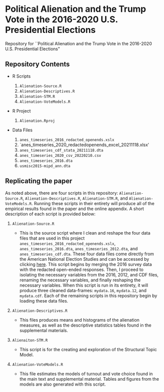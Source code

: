 # Political Alienation and the Trump Vote in the 2016-2020 U.S. Presidential Elections

Repository for ``Political Alienation and the Trump Vote in the 2016-2020 U.S. Presidential Elections"

## Repository Contents

-   R Scripts

    1.  `Alienation-Source.R`
    2.  `Alienation-Descriptives.R`
    3.  `Alienation-STM.R`
    4.  `Alienation-VoteModels.R`

-   R Project

    1.  `Alienation.Rproj`

-   Data Files

    1.  `anes_timeseries_2016_redacted_openends.xslx`
    2.  `anes_timeseries_2020_redactedopenends_excel_20211118.xlsx'
    3.  `anes_timeseries_cdf_stata_20211118.dta`
    4.  `anes_timeseries_2020_csv_20220210.csv`
    5.  `anes_timeseries_2016.dta`
    6.  `usmisc2015-mipd_ann.dta`
    
## Replicating the paper

As noted above, there are four scripts in this repository: `Alienation-Source.R`, `Alienation-Descriptives.R`, `Alienation-STM.R`, and `Alienation-VoteModels.R`. Running these scripts in their entirety will produce all of the empirical results found in the paper and the online appendix. A short description of each script is provided below:

1.  `Alienation-Source.R`

    -   This is the source script where I clean and reshape the four data files that are used in this project `anes_timeseries_2016_redacted_openends.xslx`, `anes_timeseries_2016.dta`, `anes_timeseries_2012.dta`, and `anes_timeseries_cdf.dta`. These four data files come directly from the American National Election Studies and can be accessed by clicking [here](https://electionstudies.org/data-center/). This script begins by merging the 2016 survey data with the redacted open-ended responses. Then, I proceed to isolating the necessary variables from the 2016, 2012, and CDF files, renaming the necessary variables, and finally reshaping the necessary variables. When this script is run in its entirety, it will produce three cleaned data-frames: `mydata.16`, `mydata.12`, and `mydata.cdf`. Each of the remaining scripts in this repository begin by loading these data files.

2.  `Alienation-Descriptives.R`

    -   This files produces means and histograms of the alienation measures, as well as the descriptive statistics tables found in the supplemental materials. 

3.  `Alienaiton-STM.R`

    -   This script is for the creating and exploration of the Structural Topic Model.

4.  `Alienation-VoteModels.R`

    -   This file estimates the models of turnout and vote choice found in the main text and supplemental material. Tables and figures from the models are also generated with this script. 
